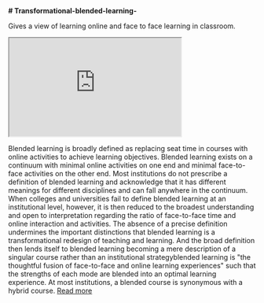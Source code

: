 <html>
<head><b>
# Transformational-blended-learning-</b>
</head>

<p>Gives a view of learning online and face to face learning in classroom. 
</p>


<iframe width="350" height="200"
src="https://YouTube.com/embed/paQCE58334M?"autoplay="1"> 
</iframe>

Blended learning is broadly defined as replacing seat time in courses with online activities to
 achieve learning objectives. Blended learning exists
 on a continuum with minimal online activities on one 
end and minimal face-to-face activities on the other
 end.  Most institutions do not prescribe a definition 
of blended learning and acknowledge that it has different
 meanings for different disciplines and can fall anywhere
 in the continuum.  When colleges and universities fail 
to define blended learning at an institutional level, however,
 it is then reduced to the broadest understanding and open
 to interpretation regarding the ratio of face-to-face time 
and online interaction and activities.  The absence of a precise 
definition undermines the important distinctions that blended 
learning is a transformational redesign of teaching and learning. 
 And the broad definition then lends itself to blended learning 
becoming a mere description of a singular course rather than an
 institutional strategyblended learning is "the thoughtful fusion
 of face-to-face and online learning experiences" such that
 the strengths of each mode are blended into an optimal learning 
experience.  At most institutions, a blended course is synonymous
 with a hybrid course.
<a href ="https://tomprof.stanford.edu/posting/1357" >Read more</a>
</html>

